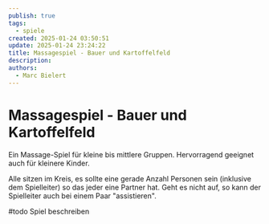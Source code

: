 ```yaml
---
publish: true
tags:
  - spiele
created: 2025-01-24 03:50:51
update: 2025-01-24 23:24:22
title: Massagespiel - Bauer und Kartoffelfeld
description: 
authors:
  - Marc Bielert
---
```


# Massagespiel - Bauer und Kartoffelfeld

Ein Massage-Spiel für kleine bis mittlere Gruppen.
Hervorragend geeignet auch für kleinere Kinder.

Alle sitzen im Kreis, es sollte eine gerade Anzahl Personen sein (inklusive dem Spielleiter) so das jeder eine Partner hat. Geht es nicht auf, so kann der Spielleiter auch bei einem Paar "assistieren".

#todo Spiel beschreiben


